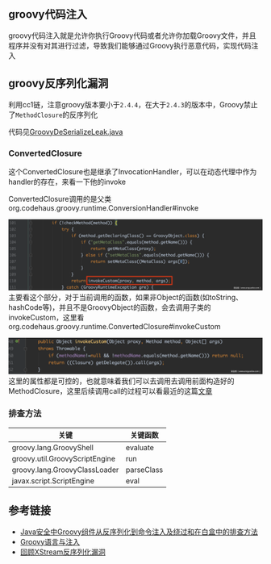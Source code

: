 ## groovy代码注入
groovy代码注入就是允许你执行Groovy代码或者允许你加载Groovy文件，并且程序并没有对其进行过滤，导致我们能够通过Groovy执行恶意代码，实现代码注入

## groovy反序列化漏洞
利用cc1链，注意groovy版本要小于`2.4.4`，在大于`2.4.3`的版本中，Groovy禁止了`MethodClosure`的反序列化

代码见[GroovyDeSerializeLeak.java](src/main/java/org/example/GroovyDeSerializeLeak.java)


### ConvertedClosure
这个ConvertedClosure也是继承了InvocationHandler，可以在动态代理中作为handler的存在，来看一下他的invoke

ConvertedClosure调用的是父类org.codehaus.groovy.runtime.ConversionHandler#invoke

![img.png](img/img.png)
主要看这个部分，对于当前调用的函数，如果非Object的函数(如toString、hashCode等)，并且不是GroovyObject的函数，会去调用子类的invokeCustom，这里看org.codehaus.groovy.runtime.ConvertedClosure#invokeCustom

![img_1.png](img/img_1.png)
这里的属性都是可控的，也就意味着我们可以去调用去调用前面构造好的MethodClosure，这里后续调用call的过程可以看最近的这篇[文章](https://paper.seebug.org/1171/)

### 排查方法

| 关键                             | 关键函数       |
|--------------------------------|------------|
| groovy.lang.GroovyShell        | evaluate   | 
| groovy.util.GroovyScriptEngine | run        |
| groovy.lang.GroovyClassLoader	 | parseClass |
|javax.script.ScriptEngine	|eval|
## 参考链接

- [Java安全中Groovy组件从反序列化到命令注入及绕过和在白盒中的排查方法](https://xz.aliyun.com/t/12015?time__1311=GqGxR70QnD9DlrzG7DymIGCI%3DqAIh3P3x)
- [Groovy语言与注入](https://pysnow.cn/2024/09/13/javasec/%E5%9F%BA%E7%A1%80/Groovy)
- [回顾XStream反序列化漏洞](https://www.anquanke.com/post/id/204314#h3-7)